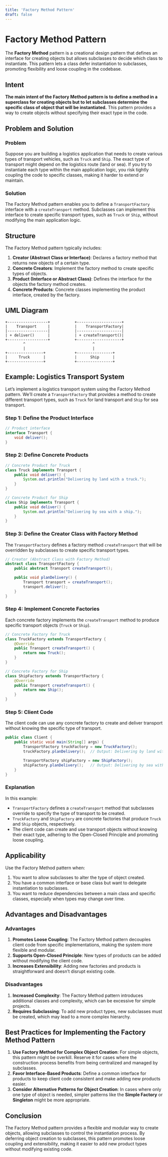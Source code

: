 ```yaml
---
title: 'Factory Method Pattern'
draft: false
---
```


# Factory Method Pattern

The **Factory Method** pattern is a creational design pattern that defines an interface for creating objects but allows subclasses to decide which class to instantiate. This pattern lets a class defer instantiation to subclasses, promoting flexibility and loose coupling in the codebase.

## Intent

**The main intent of the Factory Method pattern is to define a method in a superclass for creating objects but to let subclasses determine the specific class of object that will be instantiated.** This pattern provides a way to create objects without specifying their exact type in the code.

## Problem and Solution

### Problem
Suppose you are building a logistics application that needs to create various types of transport vehicles, such as `Truck` and `Ship`. The exact type of transport might depend on the logistics route (land or sea). If you try to instantiate each type within the main application logic, you risk tightly coupling the code to specific classes, making it harder to extend or maintain.

### Solution
The Factory Method pattern enables you to define a `TransportFactory` interface with a `createTransport` method. Subclasses can implement this interface to create specific transport types, such as `Truck` or `Ship`, without modifying the main application logic.

## Structure

The Factory Method pattern typically includes:
1. **Creator (Abstract Class or Interface)**: Declares a factory method that returns new objects of a certain type.
2. **Concrete Creators**: Implement the factory method to create specific types of objects.
3. **Product (Interface or Abstract Class)**: Defines the interface for the objects the factory method creates.
4. **Concrete Products**: Concrete classes implementing the product interface, created by the factory.

## UML Diagram

```
+------------------+           +--------------------+
|    Transport     |           |    TransportFactory|
|------------------|           |--------------------|
| + deliver()      |           | + createTransport()|
+------------------+           +--------------------+
        ^                              ^
        |                              |
+----------------+             +----------------+
|     Truck      |             |      Ship      |
+----------------+             +----------------+
```

## Example: Logistics Transport System

Let’s implement a logistics transport system using the Factory Method pattern. We’ll create a `TransportFactory` that provides a method to create different transport types, such as `Truck` for land transport and `Ship` for sea transport.

### Step 1: Define the Product Interface

```java
// Product interface
interface Transport {
    void deliver();
}
```

### Step 2: Define Concrete Products

```java
// Concrete Product for Truck
class Truck implements Transport {
    public void deliver() {
        System.out.println("Delivering by land with a truck.");
    }
}

// Concrete Product for Ship
class Ship implements Transport {
    public void deliver() {
        System.out.println("Delivering by sea with a ship.");
    }
}
```

### Step 3: Define the Creator Class with Factory Method

The `TransportFactory` defines a factory method `createTransport` that will be overridden by subclasses to create specific transport types.

```java
// Creator (Abstract Class with Factory Method)
abstract class TransportFactory {
    public abstract Transport createTransport();

    public void planDelivery() {
        Transport transport = createTransport();
        transport.deliver();
    }
}
```

### Step 4: Implement Concrete Factories

Each concrete factory implements the `createTransport` method to produce specific transport objects (`Truck` or `Ship`).

```java
// Concrete Factory for Truck
class TruckFactory extends TransportFactory {
    @Override
    public Transport createTransport() {
        return new Truck();
    }
}

// Concrete Factory for Ship
class ShipFactory extends TransportFactory {
    @Override
    public Transport createTransport() {
        return new Ship();
    }
}
```

### Step 5: Client Code

The client code can use any concrete factory to create and deliver transport without knowing the specific type of transport.

```java
public class Client {
    public static void main(String[] args) {
        TransportFactory truckFactory = new TruckFactory();
        truckFactory.planDelivery();  // Output: Delivering by land with a truck.

        TransportFactory shipFactory = new ShipFactory();
        shipFactory.planDelivery();   // Output: Delivering by sea with a ship.
    }
}
```

### Explanation
In this example:
- `TransportFactory` defines a `createTransport` method that subclasses override to specify the type of transport to be created.
- `TruckFactory` and `ShipFactory` are concrete factories that produce `Truck` and `Ship` objects, respectively.
- The client code can create and use transport objects without knowing their exact type, adhering to the Open-Closed Principle and promoting loose coupling.

## Applicability

Use the Factory Method pattern when:
1. You want to allow subclasses to alter the type of object created.
2. You have a common interface or base class but want to delegate instantiation to subclasses.
3. You want to reduce dependencies between a main class and specific classes, especially when types may change over time.

## Advantages and Disadvantages

### Advantages
1. **Promotes Loose Coupling**: The Factory Method pattern decouples client code from specific implementations, making the system more flexible and modular.
2. **Supports Open-Closed Principle**: New types of products can be added without modifying the client code.
3. **Increases Extensibility**: Adding new factories and products is straightforward and doesn’t disrupt existing code.

### Disadvantages
1. **Increased Complexity**: The Factory Method pattern introduces additional classes and complexity, which can be excessive for simple projects.
2. **Requires Subclassing**: To add new product types, new subclasses must be created, which may lead to a more complex hierarchy.

## Best Practices for Implementing the Factory Method Pattern

1. **Use Factory Method for Complex Object Creation**: For simple objects, this pattern might be overkill. Reserve it for cases where the construction process benefits from being centralized and managed by subclasses.
2. **Favor Interface-Based Products**: Define a common interface for products to keep client code consistent and make adding new products easier.
3. **Consider Alternative Patterns for Object Creation**: In cases where only one type of object is needed, simpler patterns like the **Simple Factory** or **Singleton** might be more appropriate.

## Conclusion

The Factory Method pattern provides a flexible and modular way to create objects, allowing subclasses to control the instantiation process. By deferring object creation to subclasses, this pattern promotes loose coupling and extensibility, making it easier to add new product types without modifying existing code.
